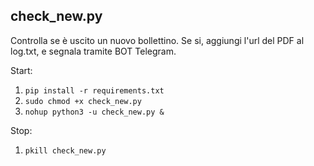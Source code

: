 ## check_new.py

Controlla se è uscito un nuovo bollettino. Se si, aggiungi l'url del PDF al log.txt, e segnala tramite BOT Telegram.

Start:

1. `pip install -r requirements.txt`
2. `sudo chmod +x check_new.py`
3. `nohup python3 -u check_new.py &`

Stop:

1. `pkill check_new.py`
